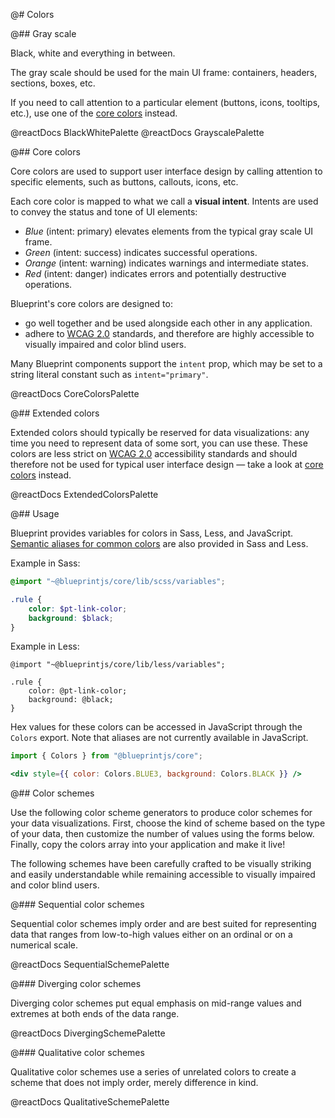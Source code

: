 @# Colors

@## Gray scale

Black, white and everything in between.

The gray scale should be used for the main UI frame: containers, headers, sections, boxes, etc.

If you need to call attention to a particular element (buttons, icons, tooltips, etc.),
use one of the [core colors](#core/colors.core-colors) instead.

@reactDocs BlackWhitePalette
@reactDocs GrayscalePalette

@## Core colors

Core colors are used to support user interface design by calling
attention to specific elements, such as buttons, callouts, icons, etc.

Each core color is mapped to what we call a __visual intent__. Intents
are used to convey the status and tone of UI elements:

- _Blue_ (intent: primary) elevates elements from the typical gray scale UI frame.
- _Green_ (intent: success) indicates successful operations.
- _Orange_ (intent: warning) indicates warnings and intermediate states.
- _Red_ (intent: danger) indicates errors and potentially destructive operations.

Blueprint's core colors are designed to:

- go well together and be used alongside each other in any application.
- adhere to [WCAG 2.0](https://www.w3.org/TR/WCAG20/) standards, and therefore are
highly accessible to visually impaired and color blind users.

Many Blueprint components support the `intent` prop, which may be set to a string
literal constant such as `intent="primary"`.

@reactDocs CoreColorsPalette

@## Extended colors

Extended colors should typically be reserved for data visualizations: any time
you need to represent data of some sort, you can use these.
These colors are less strict on [WCAG 2.0](https://www.w3.org/TR/WCAG20/)
accessibility standards and should therefore not be used for typical user
interface design — take a look at [core colors](#colors.core-colors) instead.

@reactDocs ExtendedColorsPalette

@## Usage

Blueprint provides variables for colors in Sass, Less, and JavaScript.
[Semantic aliases for common colors](#core/variables.color-aliases) are also provided in Sass and Less.

Example in Sass:

```scss
@import "~@blueprintjs/core/lib/scss/variables";

.rule {
    color: $pt-link-color;
    background: $black;
}
```

Example in Less:

```less
@import "~@blueprintjs/core/lib/less/variables";

.rule {
    color: @pt-link-color;
    background: @black;
}
```

Hex values for these colors can be accessed in JavaScript through the `Colors` export.
Note that aliases are not currently available in JavaScript.

```jsx
import { Colors } from "@blueprintjs/core";

<div style={{ color: Colors.BLUE3, background: Colors.BLACK }} />
```

@## Color schemes

Use the following color scheme generators to produce color schemes for your data visualizations.
First, choose the kind of scheme based on the type of your data, then customize the number of values
using the forms below. Finally, copy the colors array into your application and make it live!

The following schemes have been carefully crafted to be visually striking and easily understandable
while remaining accessible to visually impaired and color blind users.

@### Sequential color schemes

Sequential color schemes imply order and are best suited for representing data that
ranges from low-to-high values either on an ordinal or on a numerical scale.

@reactDocs SequentialSchemePalette

@### Diverging color schemes

Diverging color schemes put equal emphasis on mid-range values and extremes
at both ends of the data range.

@reactDocs DivergingSchemePalette

@### Qualitative color schemes

Qualitative color schemes use a series of unrelated colors to create a
scheme that does not imply order, merely difference in kind.

@reactDocs QualitativeSchemePalette

